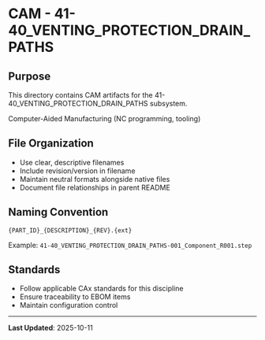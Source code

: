 # CAM - 41-40_VENTING_PROTECTION_DRAIN_PATHS

## Purpose

This directory contains CAM artifacts for the 41-40_VENTING_PROTECTION_DRAIN_PATHS subsystem.

Computer-Aided Manufacturing (NC programming, tooling)

## File Organization

- Use clear, descriptive filenames
- Include revision/version in filename
- Maintain neutral formats alongside native files
- Document file relationships in parent README

## Naming Convention

```
{PART_ID}_{DESCRIPTION}_{REV}.{ext}
```

Example: `41-40_VENTING_PROTECTION_DRAIN_PATHS-001_Component_R001.step`

## Standards

- Follow applicable CAx standards for this discipline
- Ensure traceability to EBOM items
- Maintain configuration control

---

**Last Updated**: 2025-10-11

